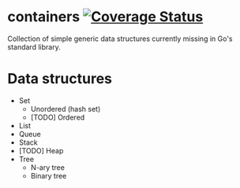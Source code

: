 # containers [![Coverage Status](https://coveralls.io/repos/github/tomakado/containers/badge.svg?branch=master)](https://coveralls.io/github/tomakado/containers?branch=master)

Collection of simple generic data structures currently missing in Go's standard library.

# Data structures

* Set 
	* Unordered (hash set)
	* [TODO] Ordered
* List 
* Queue 
* Stack
* [TODO] Heap
* Tree
	* N-ary tree
	* Binary tree

